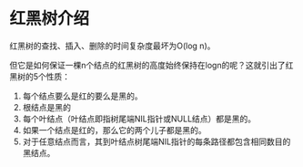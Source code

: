 # 红黑树介绍
红黑树的查找、插入、删除的时间复杂度最坏为O(log n)。

但它是如何保证一棵n个结点的红黑树的高度始终保持在logn的呢？这就引出了红黑树的5个性质：
  1. 每个结点要么是红的要么是黑的。
  2. 根结点是黑的
  3. 每个叶结点（叶结点即指树尾端NIL指针或NULL结点）都是黑的。  
  4. 如果一个结点是红的，那么它的两个儿子都是黑的。  
  5. 对于任意结点而言，其到叶结点树尾端NIL指针的每条路径都包含相同数目的黑结点。






















